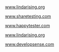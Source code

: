 www.lindarising.org

www.sharetesting.com

www.happytester.com

www.lindarising.org

www.developsense.com
